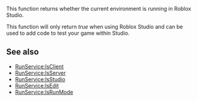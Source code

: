 This function returns whether the current environment is running in Roblox Studio.

This function will only return _true_ when using Roblox Studio and can be used to add code to test your game within Studio.

See also
--------

*   [RunService:IsClient](https://developer.roblox.com/en-us/api-reference/function/RunService/IsClient)
*   [RunService:IsServer](https://developer.roblox.com/en-us/api-reference/function/RunService/IsServer)
*   [RunService:IsStudio](https://developer.roblox.com/en-us/api-reference/function/RunService/IsStudio)
*   [RunService:IsEdit](https://developer.roblox.com/en-us/api-reference/function/RunService/IsEdit)
*   [RunService:IsRunMode](https://developer.roblox.com/en-us/api-reference/function/RunService/IsRunMode)